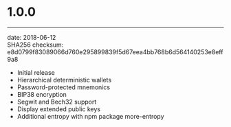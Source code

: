 # 1.0.0
-------------------------------------
date: 2018-06-12  
SHA256 checksum: e8d0799f83089066d760e295899839f5d67eea4bb768b6d564140253e8eff9a8
* Initial release
* Hierarchical deterministic wallets
* Password-protected mnemonics
* BIP38 encryption
* Segwit and Bech32 support
* Display extended public keys
* Additional entropy with npm package more-entropy
